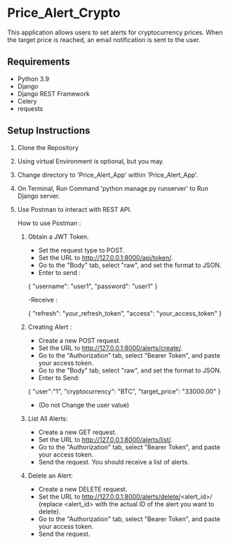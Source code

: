 # Price_Alert_Crypto
This application allows users to set alerts for cryptocurrency prices. When the target price is reached, an email notification is sent to the user.

## Requirements

- Python 3.9
- Django
- Django REST Framework
- Celery
- requests

## Setup Instructions

1. Clone the Repository

2. Using virtual Environment is optional, but you may.

3. Change directory to 'Price_Alert_App' within 'Price_Alert_App'.

4. On Terminal, Run Command 'python manage.py runserver' to Run Django server.

5. Use Postman to interact with REST API.

   How to use Postman :

   1. Obtain a JWT Token.
      - Set the request type to POST.
      - Set the URL to http://127.0.0.1:8000/api/token/.
      - Go to the "Body" tab, select "raw", and set the format to JSON.
      - Enter to send :

      {
          "username": "user1",
          "password": "user1"
      }

      -Receive :

      {
          "refresh": "your_refresh_token",
          "access": "your_access_token"
      }

      
   2. Creating Alert :
      - Create a new POST request.
      - Set the URL to http://127.0.0.1:8000/alerts/create/.
      - Go to the "Authorization" tab, select "Bearer Token", and paste your access token.
      - Go to the "Body" tab, select "raw", and set the format to JSON.
      - Enter to Send:

      {
        "user":"1",
        "cryptocurrency": "BTC",
        "target_price": "33000.00"
      }

      - (Do not Change the user value)

   3. List All Alerts:
      - Create a new GET request.
      - Set the URL to http://127.0.0.1:8000/alerts/list/.
      - Go to the "Authorization" tab, select "Bearer Token", and paste your access token.
      - Send the request. You should receive a list of alerts.

   4. Delete an Alert:
      - Create a new DELETE request.
      - Set the URL to http://127.0.0.1:8000/alerts/delete/<alert_id>/ (replace <alert_id> with the actual ID of the alert you want to delete).
      - Go to the "Authorization" tab, select "Bearer Token", and paste your access token.
      - Send the request. 

      
   
